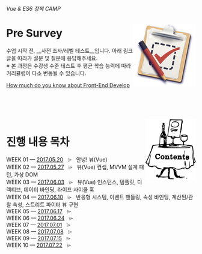 ###### Vue & ES6 정복 CAMP

<img src="../Assets/survey.png" alt="Survey" align="right" width="165" height="165">

# Pre Survey

수업 시작 전, __사전 조사/레벨 테스트__입니다. 아래 링크 글을 따라가 설문 및 질문에 응답해주세요.<br>
※ 본 과정은 수강생 수준 테스트 후 평균 학습 능력에 따라 커리큘럼이 다소 변동될 수 있습니다.

[How much do you know about Front-End Develop](https://goo.gl/cmZVkz)

<br>
<br>
<br>
<br>

<img src="../Assets/table-of-contents.png" alt="목차" align="right" width="134" height="160">

# 진행 내용 목차

WEEK 01 — [2017.05.20](./README/0520.md) &nbsp; ⌲ &nbsp; 안녕! 뷰(Vue) <br>
WEEK 02 — [2017.05.27](./README/0527.md) &nbsp; ⌲ &nbsp; 뷰(Vue) 컨셉, MVVM 설계 패턴, 가상 DOM<br>
WEEK 03 — [2017.06.03](./README/0603.md) &nbsp; ⌲ &nbsp; 뷰(Vue) 인스턴스, 템플릿, 디렉티브, 데이터 바인딩, 라이프 사이클 훅<br>
WEEK 04 — [2017.06.10](./README/0610.md) &nbsp; ⌲ &nbsp; 반응형 시스템, 이벤트 핸들링, 속성 바인딩, 계산된/관찰 속성, 스트리트 파이터 뷰 구현<br>
WEEK 05 — [2017.06.17](./README/0617.md) &nbsp; ⌲ &nbsp; <br>
WEEK 06 — [2017.06.24](./README/0624.md) &nbsp; ⌲ &nbsp; <br>
WEEK 07 — [2017.07.01](./README/0701.md) &nbsp; ⌲ &nbsp; <br>
WEEK 08 — [2017.07.08](./README/0708.md) &nbsp; ⌲ &nbsp; <br>
WEEK 09 — [2017.07.15](./README/0715.md) &nbsp; ⌲ &nbsp; <br>
WEEK 10 — [2017.07.22](./README/0722.md) &nbsp; ⌲ &nbsp; <br>
